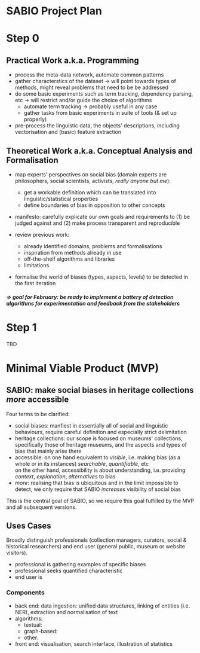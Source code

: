 # SABIO Project Plan

# Step 0

## Practical Work a.k.a. Programming
 - process the meta-data network, automate common patterns
 - gather characterstics of the dataset -> will point towards types of methods, might reveal problems that need to be be addressed
 - do some basic experiments such as term tracking, dependency parsing, etc -> will restrict and/or guide the choice of algorithms
   - automate term tracking -> probably useful in any case
   - gather tasks from basic experiments in suite of tools (& set up properly)
 - pre-process the linguistic data, the objects' descriptions, including vectorisation and (basic) feature extraction


## Theoretical Work a.k.a. Conceptual Analysis and Formalisation

 - map experts' perspectives on social bias (domain experts are philosophers, social scientists, activists, *really anyone but me*):
   - get a workable definition which can be translated into linguistic/statistical properties
   - define boundaries of bias in opposition to other concepts
   
 - manifesto: carefully explicate our own goals and requirements to (1) be judged against and (2) make process transparent and reproducible

 - review previous work: 
   - already identified domains, problems and formalisations 
   - inspiration from methods already in use
   - off-the-shelf algorithms and libraries
   - limitations 
   
 - formalise the world of biases (types, aspects, levels) to be detected in the first iteration 
   
##### => goal for February: be ready to implement a battery of detection algorithms for experimentation and feedback from the stakeholders 
 
 

# Step 1

TBD









# Minimal Viable Product (MVP)

## SABIO: make social biases in heritage collections *more* accessible

Four terms to be clarified:
  - social biases: manfiest in essentially all of social and linguistic behaviours, require careful definition and especially strict delimitation
  - heritage collections: our scope is focused on museums' collections, specifically those of heritage museums, and the aspects and types of bias that mainly arise there
  - accessible: on one hand equivalent to *visible*, i.e. making bias (as a whole or in its instances) *searchable*, *quantifiable*, etc <br>
     on the other hand, accessibility is about understanding, i.e. providing *context*, *explanation*, *alternatives* to bias
  - *more*: realising that bias is ubiquitous and in the limit impossible to detect, we only require that SABIO *increases* visibility of social bias

This is the central goal of SABIO, so we require this goal fulfilled by the MVP and all subsequent versions.


## Uses Cases

Broadly distinguish professionals (collection managers, curators, social & historical researchers) and end user (general public, museum or website visitors).

 - professional is gathering examples of specific biases 
 - professional seeks quantified characteristic
 - end user is 



### Components

 - back end: data ingestion: unified data structures, linking of entities (i.e. NER), extraction and normalisation of text
 - algorithms: 
   - textual:
   - graph-based:
   - other:
 - front end: visualisation, search interface, illustration of statistics





